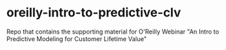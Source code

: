 # oreilly-intro-to-predictive-clv
Repo that contains the supporting material for O'Reilly Webinar "An Intro to Predictive Modeling for Customer Lifetime Value"
